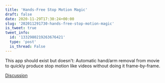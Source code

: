 ```yaml
---
title: 'Hands-Free Stop Motion Magic'
draft: false
date: 2020-11-29T17:30:24+00:00
slug: '202011291730-hands-free-stop-motion-magic'
is_tweet: true
tweet_info:
  id: '1332980219263676421'
  type: 'post'
  is_thread: False
---
```




This app should exist but doesn't: Automatic hand/arm removal from movie to quickly produce stop motion like videos without doing it frame-by-frame.

[Discussion](https://x.com/sytelus/status/1332980219263676421)
